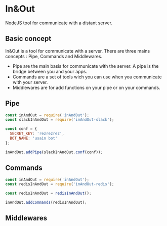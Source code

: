 # In&Out
NodeJS tool for communicate with a distant server.

## Basic concept
In&Out is a tool for communicate with a server. There are three mains concepts : Pipe, Commands and Middlewares.
* Pipe are the main basis for communicate with the server. A pipe is the bridge between you and your apps.
* Commands are a set of tools wich you can use when you communicate with your server.
* Middlewares are for add functions on your pipe or on your commands.

## Pipe
```javascript
const inAndOut = require('inAndOut');
const slackInAndOut = require('inAndOut-slack');

const conf = {
  SECRET_KEY: 'rezrezrez',
  BOT_NAME: 'usain bot'
};

inAndOut.addPipe(slackInAndOut.conf(conf));
```

## Commands
```javascript
const inAndOut = require('inAndOut');
const redisInAndOut = require('inAndOut-redis');

const redisInAndOut = redisInAndOut();

inAndOut.addCommands(redisInAndOut);
```

## Middlewares
```javascript

```
